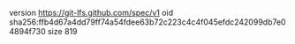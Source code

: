 version https://git-lfs.github.com/spec/v1
oid sha256:ffb4d67a4dd79ff74a54fdee63b72c223c4c4f045efdc242099db7e04894f730
size 819
